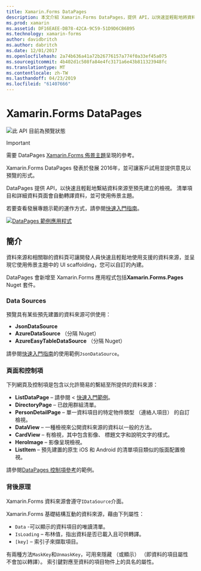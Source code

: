 ```yaml
---
title: Xamarin.Forms DataPages
description: 本文介紹 Xamarin.Forms DataPages，提供 API，以快速並輕鬆地將資料來源繫結至預先建立的檢視。
ms.prod: xamarin
ms.assetid: DF16EAEE-DB78-42CA-9C59-51D9D6CB6B95
ms.technology: xamarin-forms
author: davidbritch
ms.author: dabritch
ms.date: 12/01/2017
ms.openlocfilehash: 2a74b636a41a72b26776157a774f0a33ef45a075
ms.sourcegitcommit: 4b402d1c508fa84e4fc3171a6e43b811323948fc
ms.translationtype: MT
ms.contentlocale: zh-TW
ms.lasthandoff: 04/23/2019
ms.locfileid: "61407666"
---
```

# <a name="xamarinforms-datapages"></a>Xamarin.Forms DataPages

![](~/media/shared/preview.png "此 API 目前為預覽狀態")

> [!IMPORTANT]
> 需要 DataPages [Xamarin.Forms 佈景主題](~/xamarin-forms/user-interface/themes/index.md)呈現的參考。

Xamarin.Forms DataPages 發表於發展 2016年，並可讓客戶試用並提供意見以預覽的形式。

DataPages 提供 API，以快速且輕鬆地繫結資料來源至預先建立的檢視。 清單項目和詳細資料頁面會自動轉譯資料，並可使用佈景主題。

若要查看發展專題示範的運作方式，請參閱[快速入門指南](get-started.md)。

[![](images/demo-sml.png "DataPages 範例應用程式")](images/demo.png#lightbox "DataPages 範例應用程式")

## <a name="introduction"></a>簡介

資料來源和相關聯的資料頁可讓開發人員快速且輕鬆地使用支援的資料來源，並呈現它使用佈景主題中的 UI scaffolding，您可以自訂的內建。

DataPages 會新增至 Xamarin.Forms 應用程式包括**Xamarin.Forms.Pages** Nuget 套件。

### <a name="data-sources"></a>Data Sources

預覽具有某些預先建置的資料來源可供使用：

* **JsonDataSource**
* **AzureDataSource** （分隔 Nuget）
* **AzureEasyTableDataSource** （分隔 Nuget）

請參閱[快速入門指南](get-started.md)的使用範例`JsonDataSource`。


### <a name="pages--controls"></a>頁面和控制項

下列網頁及控制項是包含以允許簡易的繫結至所提供的資料來源：

* **ListDataPage** – 請參閱 <<c2> [ 快速入門範例](get-started.md)。
* **DirectoryPage** – 已啟用群組清單。
* **PersonDetailPage** – 單一資料項目的特定物件類型 （連絡人項目） 的自訂檢視。
* **DataView** – 一種檢視來公開資料來源的資料以一般的方法。
* **CardView** – 有檢視，其中包含影像、 標題文字和說明文字的樣式。
* **HeroImage** – 影像呈現檢視。
* **ListItem** – 預先建置的原生 iOS 和 Android 的清單項目類似的版面配置檢視。

請參閱[DataPages 控制項參考](controls.md)的範例。



### <a name="under-the-hood"></a>背後原理

Xamarin.Forms 資料來源會遵守`IDataSource`介面。

Xamarin.Forms 基礎結構互動的資料來源，藉由下列屬性：

* `Data` -可以顯示的資料項目的唯讀清單。
* `IsLoading` – 布林值，指出資料是否已載入且可供轉譯。
* `[key]` – 索引子來擷取項目。

有兩種方法`MaskKey`和`UnmaskKey`，可用來隱藏 （或顯示） （即資料的項目屬性 不會加以轉譯）。
索引鍵對應至資料的項目物件上的具名的屬性。
